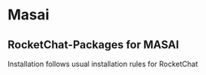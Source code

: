# Masai
## RocketChat-Packages for MASAI

Installation follows usual installation rules for RocketChat 